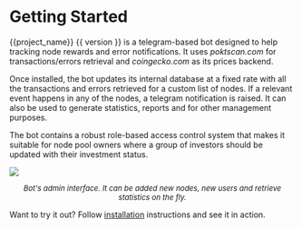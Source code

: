 # Getting Started

{{project_name}} {{ version }} is a telegram-based bot designed to help tracking node rewards and error notifications. 
It uses *poktscan.com* for transactions/errors retrieval and *coingecko.com* as its prices backend. 

Once installed, the bot updates its internal database at a fixed rate with all the transactions and errors retrieved 
for a custom list of nodes. If a relevant event happens in any of the nodes, a telegram notification is raised. It 
can also be used to generate statistics, reports and for other management purposes. 

The bot contains a robust role-based access control system that makes it suitable for node pool owners where a group of
investors should be updated with their investment status. 


<img style="display: block; margin: auto;" src="images/poktbot.gif">
<p style="text-align: center; font-size: small; font-style: italic;">
Bot's admin interface. It can be added new nodes, new users and retrieve statistics on the fly.
</p>

Want to try it out? Follow [installation](installation.md) instructions and see it in action.